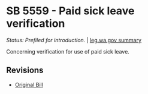 # SB 5559 - Paid sick leave verification
*Status: Prefiled for introduction.* | [leg.wa.gov summary](https://app.leg.wa.gov/billsummary?BillNumber=5559&Year=2021)

Concerning verification for use of paid sick leave.

## Revisions
* [Original Bill](1/)